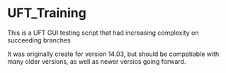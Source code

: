 # UFT_Training

This is a UFT GUI testing script that had increasing complexity on succeeding branches

It was originally create for version 14.03, but should be compatiable with many older versions, as well as newer versios going forward.
